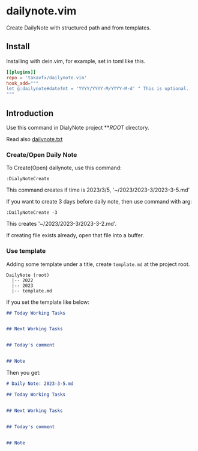 # dailynote.vim

Create DailyNote with structured path and from templates.

## Install

Installing with dein.vim, for example, set in toml like this.

```toml
[[plugins]]
repo = 'takavfx/dailynote.vim'
hook_add="""
let g:dailynote#datefmt = 'YYYY/YYYY-M/YYYY-M-d' " This is optional.
"""
```

## Introduction

Use this command in DialyNote project **_*ROOT*_ directory.

Read also [dailynote.txt](doc/dailynote.txt)

### Create/Open Daily Note

To Create(Open) dailynote, use this command:

```
:DialyNoteCreate
```

This command creates if time is 2023/3/5, '~/2023/2023-3/2023-3-5.md'

If you want to create 3 days before daily note, then use command with arg:

```
:DailyNoteCreate -3
```

This creates '~/2023/2023-3/2023-3-2.md'.

If creating file exists already, open that file into a buffer.

### Use template

Adding some template under a title, create `template.md` at the project root.

```
DailyNote (root)
  |-- 2022
  |-- 2023
  |-- template.md
```

If you set the template like below:

```markdown
## Today Working Tasks


## Next Working Tasks


## Today's comment


## Note


```

Then you get:

```markdown
# Daily Note: 2023-3-5.md

## Today Working Tasks


## Next Working Tasks


## Today's comment


## Note


```
